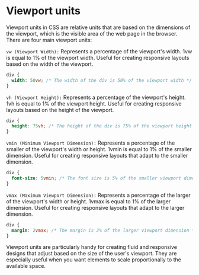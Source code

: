 # Viewport units

Viewport units in CSS are relative units that are based on the dimensions of the viewport, which is the visible area of the web page in the browser. There are four main viewport units:

`vw (Viewport Width):`
Represents a percentage of the viewport's width.
1vw is equal to 1% of the viewport width.
Useful for creating responsive layouts based on the width of the viewport.

```css
div {
  width: 50vw; /* The width of the div is 50% of the viewport width */
}
```

`vh (Viewport Height):`
Represents a percentage of the viewport's height.
1vh is equal to 1% of the viewport height.
Useful for creating responsive layouts based on the height of the viewport.

```css
div {
  height: 75vh; /* The height of the div is 75% of the viewport height */
}
```

`vmin (Minimum Viewport Dimension):`
Represents a percentage of the smaller of the viewport's width or height.
1vmin is equal to 1% of the smaller dimension.
Useful for creating responsive layouts that adapt to the smaller dimension.

```css
div {
  font-size: 5vmin; /* The font size is 5% of the smaller viewport dimension */
}
```

`vmax (Maximum Viewport Dimension):`
Represents a percentage of the larger of the viewport's width or height.
1vmax is equal to 1% of the larger dimension.
Useful for creating responsive layouts that adapt to the larger dimension.

```css
div {
  margin: 2vmax; /* The margin is 2% of the larger viewport dimension */
}
```

Viewport units are particularly handy for creating fluid and responsive designs that adjust based on the size of the user's viewport. They are especially useful when you want elements to scale proportionally to the available space.
